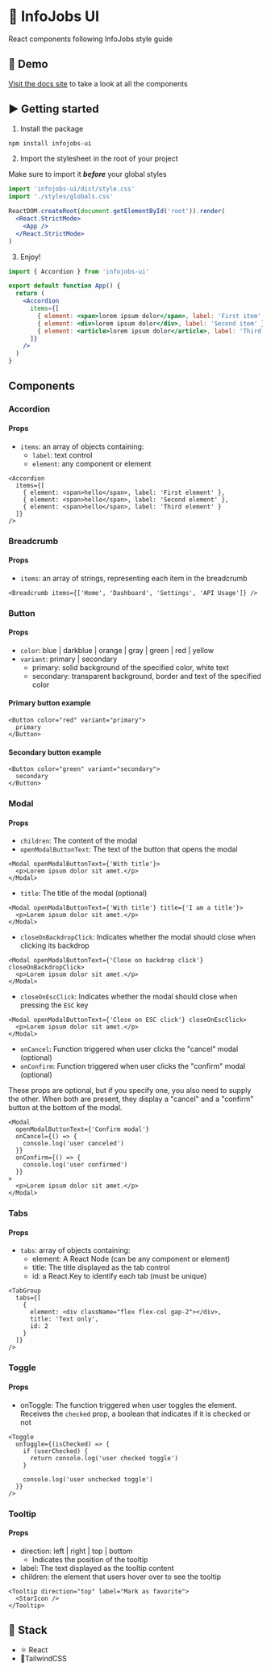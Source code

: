 # 💼 InfoJobs UI

React components following InfoJobs style guide

## 👀 Demo

[Visit the docs site](https://infojobs-ui.vercel.app) to take a look at all the components

## ▶️ Getting started

1. Install the package

```bash
npm install infojobs-ui
```

2. Import the stylesheet in the root of your project

Make sure to import it **_before_** your global styles

```jsx
import 'infojobs-ui/dist/style.css'
import './styles/globals.css'

ReactDOM.createRoot(document.getElementById('root')).render(
  <React.StrictMode>
    <App />
  </React.StrictMode>
)
```

3. Enjoy!

```jsx
import { Accordion } from 'infojobs-ui'

export default function App() {
  return (
    <Accordion
      items={[
        { element: <span>lorem ipsum dolor</span>, label: 'First item' },
        { element: <div>lorem ipsum dolor</div>, label: 'Second item' },
        { element: <article>lorem ipsum dolor</article>, label: 'Third item' }
      ]}
    />
  )
}
```

## Components

<!-- ```tsx

``` -->

### Accordion

#### Props

- `items`: an array of objects containing:
  - `label`: text control
  - `element`: any component or element

```tsx
<Accordion
  items={[
    { element: <span>hello</span>, label: 'First element' },
    { element: <span>hello</span>, label: 'Second element' },
    { element: <span>hello</span>, label: 'Third element' }
  ]}
/>
```

### Breadcrumb

#### Props

- `items`: an array of strings, representing each item in the breadcrumb

```tsx
<Breadcrumb items={['Home', 'Dashboard', 'Settings', 'API Usage']} />
```

### Button

#### Props

- `color`: blue | darkblue | orange | gray | green | red | yellow
- `variant`: primary | secondary
  - primary: solid background of the specified color, white text
  - secondary: transparent background, border and text of the specified color

#### Primary button example

```tsx
<Button color="red" variant="primary">
  primary
</Button>
```

#### Secondary button example

```tsx
<Button color="green" variant="secondary">
  secondary
</Button>
```

### Modal

#### Props

- `children`: The content of the modal
- `openModalButtonText`: The text of the button that opens the modal

```tsx
<Modal openModalButtonText={'With title'}>
  <p>Lorem ipsum dolor sit amet.</p>
</Modal>
```

- `title`: The title of the modal (optional)

```tsx
<Modal openModalButtonText={'With title'} title={'I am a title'}>
  <p>Lorem ipsum dolor sit amet.</p>
</Modal>
```

- `closeOnBackdropClick`: Indicates whether the modal should close when clicking its backdrop

```tsx
<Modal openModalButtonText={'Close on backdrop click'} closeOnBackdropClick>
  <p>Lorem ipsum dolor sit amet.</p>
</Modal>
```

- `closeOnEscClick`: Indicates whether the modal should close when pressing the `ESC` key

```tsx
<Modal openModalButtonText={'Close on ESC click'} closeOnEscClick>
  <p>Lorem ipsum dolor sit amet.</p>
</Modal>
```

- `onCancel`: Function triggered when user clicks the "cancel" modal (optional)
- `onConfirm`: Function triggered when user clicks the "confirm" modal (optional)

These props are optional, but if you specify one, you also need to supply the other. When both are present, they display a "cancel" and a "confirm" button at the bottom of the modal.

```tsx
<Modal
  openModalButtonText={'Confirm modal'}
  onCancel={() => {
    console.log('user canceled')
  }}
  onConfirm={() => {
    console.log('user confirmed')
  }}
>
  <p>Lorem ipsum dolor sit amet.</p>
</Modal>
```

### Tabs

#### Props

- `tabs`: array of objects containing:
  - element: A React Node (can be any component or element)
  - title: The title displayed as the tab control
  - id: a React.Key to identify each tab (must be unique)

```tsx
<TabGroup
  tabs={[
    {
      element: <div className="flex flex-col gap-2"></div>,
      title: 'Text only',
      id: 2
    }
  ]}
/>
```

### Toggle

#### Props

- onToggle: The function triggered when user toggles the element. Receives the `checked` prop, a boolean that indicates if it is checked or not

```tsx
<Toggle
  onToggle={(isChecked) => {
    if (userChecked) {
      return console.log('user checked toggle')
    }

    console.log('user unchecked toggle')
  }}
/>
```

### Tooltip

#### Props

- direction: left | right | top | bottom
  - Indicates the position of the tooltip
- label: The text displayed as the tooltip content
- children: the element that users hover over to see the tooltip

```tsx
<Tooltip direction="top" label="Mark as favorite">
  <StarIcon />
</Tooltip>
```

## 🚀 Stack

- ⚛️ React
- 💄TailwindCSS

```

```
